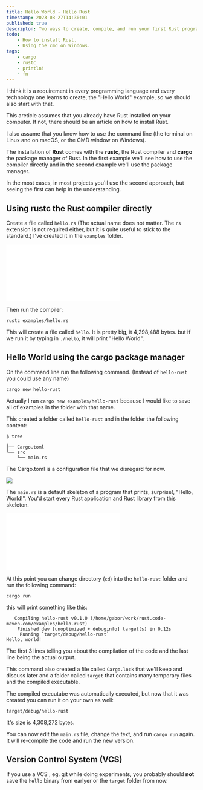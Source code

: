 ```yaml
---
title: Hello World - Hello Rust
timestamp: 2023-08-27T14:30:01
published: true
descripton: Two ways to create, compile, and run your first Rust program printing Hellow World! to the screen.
todo:
    - How to install Rust.
    - Using the cmd on Windows.
tags:
    - cargo
    - rustc
    - println!
    - fn
---
```


I think it is a requirement in every programming language and every technology one learns to create, the "Hello World" example, so we should also start with that.

This areticle assumes that you already have Rust installed on your computer. If not, there should be an article on how to install Rust.

I also assume that you know how to use the command line (the terminal on Linux and on macOS, or the CMD window on Windows).

The installation of **Rust** comes with the **rustc**, the Rust compiler and **cargo** the package manager of Rust.
In the first example we'll see how to use the compiler directly and in the second example we'll use the package manager.

In the most cases, in most projects you'll use the second approach, but seeing the first can help in the understanding.


## Using rustc the Rust compiler directly

Create a file called `hello.rs` (The actual name does not matter. The `rs` extension is not required either, but it is quite useful to stick to the standard.)
I've created it in the `examples` folder.

![](examples/hello.rs)

Then run the compiler:

```
rustc examples/hello.rs
```

This will create a file called `hello`. It is pretty big, it 4,298,488 bytes. but if we run it by typing in `./hello`, it will print "Hello World".


## Hello World using the cargo package manager

On the command line run the following command. (Instead of `hello-rust` you could use any name)

```
cargo new hello-rust
```

Actually I ran `cargo new examples/hello-rust` because I would like to save all of examples in the folder with that name.

This created a folder called `hello-rust` and in the folder the following content:


```
$ tree
.
├── Cargo.toml
└── src
    └── main.rs
```

The Cargo.toml is a configuration file that we disregard for now.

![](examples/hello-rust/Cargo.toml)

The `main.rs` is a default skeleton of a program that prints, surprise!, "Hello, World!". You'd start every Rust application and Rust library from this skeleton.

![](examples/hello-rust/src/main.rs)


At this point you can change directory (`cd`) into the `hello-rust` folder and run the following command:


```
cargo run
```

this will print something like this:

```
   Compiling hello-rust v0.1.0 (/home/gabor/work/rust.code-maven.com/examples/hello-rust)
    Finished dev [unoptimized + debuginfo] target(s) in 0.12s
     Running `target/debug/hello-rust`
Hello, world!
```

The first 3 lines telling you about the compilation of the code and the last line being the actual output.

This command also created a file called `Cargo.lock` that we'll keep and discuss later and a folder called `target` that contains many temporary files and the compiled executable.

The compiled executabe was automatically executed, but now that it was created you can run it on your own as well:

```
target/debug/hello-rust
```

It's size is 4,308,272 bytes.


You can now edit the `main.rs` file, change the text, and run `cargo run` again. It will re-compile the code and run the new version.


## Version Control System (VCS)

If you use a VCS , eg. git while doing experiments, you probably should **not** save the `hello` binary from earlyer or the `target` folder from now.


